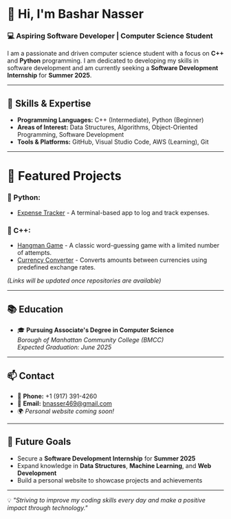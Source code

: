# 👋 Hi, I'm Bashar Nasser
### 💻 Aspiring Software Developer | Computer Science Student

I am a passionate and driven computer science student with a focus on **C++** and **Python** programming. I am dedicated to developing my skills in software development and am currently seeking a **Software Development Internship** for **Summer 2025**.

---

## 🧩 Skills & Expertise
- **Programming Languages:** C++ (Intermediate), Python (Beginner)
- **Areas of Interest:** Data Structures, Algorithms, Object-Oriented Programming, Software Development
- **Tools & Platforms:** GitHub, Visual Studio Code, AWS (Learning), Git

---
# 💼 Featured Projects

### 🐍 Python:
- [Expense Tracker](#) - A terminal-based app to log and track expenses.

### 💾 C++:
- [Hangman Game](#) - A classic word-guessing game with a limited number of attempts.
- [Currency Converter](#) - Converts amounts between currencies using predefined exchange rates.

*(Links will be updated once repositories are available)*

---

## 📚 Education
- 🎓 **Pursuing Associate's Degree in Computer Science**  
  *Borough of Manhattan Community College (BMCC)*  
  *Expected Graduation: June 2025*

---

## 📫 Contact
- 📱 **Phone:** +1 (917) 391-4260
- 📧 **Email:** bnasser469@gmail.com
- 🌍 *Personal website coming soon!*

---

## 🚀 Future Goals
- Secure a **Software Development Internship** for **Summer 2025**
- Expand knowledge in **Data Structures**, **Machine Learning**, and **Web Development**
- Build a personal website to showcase projects and achievements

---

💡 *"Striving to improve my coding skills every day and make a positive impact through technology."*
